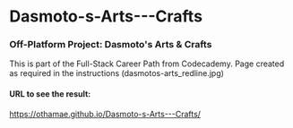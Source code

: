 # Dasmoto-s-Arts---Crafts

### Off-Platform Project: Dasmoto's Arts & Crafts

This is part of the Full-Stack Career Path from Codecademy. 
Page created as required in the instructions (dasmotos-arts_redline.jpg)

#### URL to see the result:
https://othamae.github.io/Dasmoto-s-Arts---Crafts/


